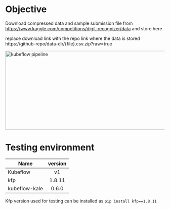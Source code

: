 # Objective
Download compressed data and sample submission file from https://www.kaggle.com/competitions/digit-recognizer/data and store here

replace download link with the repo link where the data is stored https://github-repo/data-dir/{file}.csv.zip?raw=true
<p>
<img src="https://github.com/josepholaide/examples/blob/master/digit_recognition/images/img1.PNG?raw=true" alt="kubeflow pipeline" width="850" height="250"/>
 </p>

# Testing environment
| Name        | version           | 
| ------------- |:-------------:|
| Kubeflow      | v1     |
| kfp           | 1.8.11 |
| kubeflow-kale | 0.6.0  |


Kfp version used for testing can be installed as `pip install kfp==1.8.11`  
